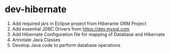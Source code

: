 # dev-hibernate
1. Add required jars in Eclipse project from Hiberante ORM Project 
2. Add essential JDBC Drivers from https://dev.mysql.com
3. Add Hibernate Configuration file for mapping of Database and Hibernate
4. Annotate Java Classes
5. Develop Java code to perform database operations 
